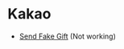 # Kakao
- <a href='https://happydm09.github.io/Page/Kakao/gift.html'>Send Fake Gift</a> (Not working)
